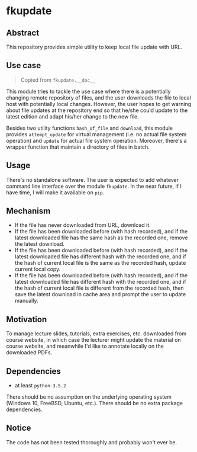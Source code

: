 # fkupdate

## Abstract

This repository provides simple utility to keep local file update with URL.


## Use case

> Copied from `fkupdate.__doc__`

This module tries to tackle the use case where there is a potentially
changing remote repository of files, and the user downloads the file to local
host with potentially local changes. However, the user hopes to get warning
about file updates at the repository end so that he/she could update to the
latest edition and adapt his/her change to the new file.

Besides two utility functions `hash_of_file` and `download`, this module
provides `attempt_update` for virtual management (i.e. no actual file system
operation) and `update` for actual file system operation. Moreover, there's
a wrapper function that maintain a directory of files in batch.


## Usage

There's no standalone software. The user is expected to add whatever command
line interface over the module `fkupdate`. In the near future, if I have time,
I will make it available on `pip`.


## Mechanism

- If the file has never downloaded from URL, download it.
- If the file has been downloaded before (with hash recorded), and if the
  latest downloaded file has the same hash as the recorded one, remove the
  latest download.
- If the file has been downloaded before (with hash recorded), and if the
  latest downloaded file has different hash with the recorded one, and if the
  hash of current local file is the same as the recorded hash, update current
  local copy.
- If the file has been downloaded before (with hash recorded), and if the
  latest downloaded file has different hash with the recorded one, and if the
  hash of current local file is different from the recorded hash, then save
  the latest download in cache area and prompt the user to update manually.


## Motivation

To manage lecture slides, tutorials, extra exercises, etc. downloaded from
course website, in which case the lecturer might update the material on course
website, and meanwhile I'd like to annotate locally on the downloaded PDFs.


## Dependencies

- at least `python-3.5.2`

There should be no assumption on the underlying operating system (Windows 10,
FreeBSD, Ubuntu, etc.). There should be no extra package dependencies.


## Notice

The code has not been tested thoroughly and probably won't ever be.
